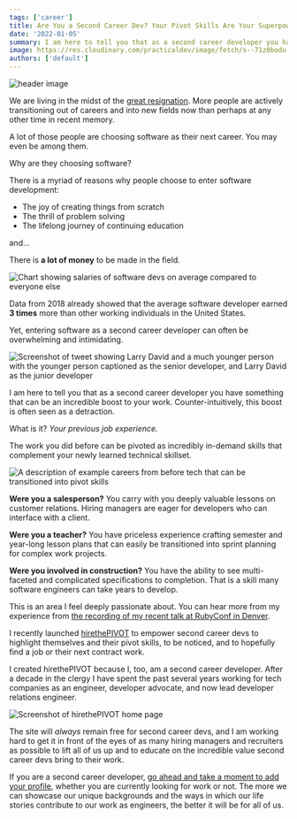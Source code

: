 ```yaml
---
tags: ['career']
title: Are You a Second Career Dev? Your Pivot Skills Are Your Superpowers
date: '2022-01-05'
summary: I am here to tell you that as a second career developer you have something that can be an incredible boost to your work. Counter-intuitively, this boost is often seen as a detraction.
image: https://res.cloudinary.com/practicaldev/image/fetch/s--71z0bodu--/c_imagga_scale,f_auto,fl_progressive,h_420,q_auto,w_1000/https://dev-to-uploads.s3.amazonaws.com/uploads/articles/dg7cvizczuobas8r7i31.png
authors: ['default']
---
```


![header image](https://res.cloudinary.com/practicaldev/image/fetch/s--71z0bodu--/c_imagga_scale,f_auto,fl_progressive,h_420,q_auto,w_1000/https://dev-to-uploads.s3.amazonaws.com/uploads/articles/dg7cvizczuobas8r7i31.png)

We are living in the midst of the [great resignation](https://hbr.org/2021/09/who-is-driving-the-great-resignation). More people are actively transitioning out of careers and into new fields now than perhaps at any other time in recent memory.

A lot of those people are choosing software as their next career. You may even be among them.

Why are they choosing software?

There is a myriad of reasons why people choose to enter software development:

* The joy of creating things from scratch
* The thrill of problem solving
* The lifelong journey of continuing education

and...

There is **a lot of money** to be made in the field.

![Chart showing salaries of software devs on average compared to everyone else](https://dev-to-uploads.s3.amazonaws.com/uploads/articles/890z8jnf8yj5t5bya2if.png)

Data from 2018 already showed that the average software developer earned **3 times** more than other working individuals in the United States.

Yet, entering software as a second career developer can often be overwhelming and intimidating.

![Screenshot of tweet showing Larry David and a much younger person with the younger person captioned as the senior developer, and Larry David as the junior developer](https://dev-to-uploads.s3.amazonaws.com/uploads/articles/a9rasd5o8zrkgit21sjd.png)

I am here to tell you that as a second career developer you have something that can be an incredible boost to your work. Counter-intuitively, this boost is often seen as a detraction.

What is it? *Your previous job experience.*

The work you did before can be pivoted as incredibly in-demand skills that complement your newly learned technical skillset.

![A description of example careers from before tech that can be transitioned into pivot skills](https://dev-to-uploads.s3.amazonaws.com/uploads/articles/8zys0aciinoy8hm9f58e.png)

**Were you a salesperson?** You carry with you deeply valuable lessons on customer relations. Hiring managers are eager for developers who can interface with a client.

**Were you a teacher?** You have priceless experience crafting semester and year-long lesson plans that can easily be transitioned into sprint planning for complex work projects.

**Were you involved in construction?** You have the ability to see multi-faceted and complicated specifications to completion. That is a skill many software engineers can take years to develop.

This is an area I feel deeply passionate about. You can hear more from my experience from [the recording of my recent talk at RubyConf in Denver](https://www.youtube.com/watch?v=_YhBMu43Lm4).

I recently launched [hirethePIVOT](https://hirethepivot.com) to empower second career devs to highlight themselves and their pivot skills, to be noticed, and to hopefully find a job or their next contract work.

I created hirethePIVOT because I, too, am a second career developer. After a decade in the clergy I have spent the past several years working for tech companies as an engineer, developer advocate, and now lead developer relations engineer.

![Screenshot of hirethePIVOT home page](https://dev-to-uploads.s3.amazonaws.com/uploads/articles/wn0eo2krsinr41zviljk.png)

The site will *always* remain free for second career devs, and I am working hard to get it in front of the eyes of as many hiring managers and recruiters as possible to lift all of us up and to educate on the incredible value second career devs bring to their work.

If you are a second career developer, [go ahead and take a moment to add your profile](https://hirethepivot.com/users/sign_up), whether you are currently looking for work or not. The more we can showcase our unique backgrounds and the ways in which our life stories contribute to our work as engineers, the better it will be for all of us.
